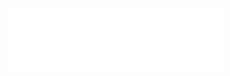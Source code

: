 <div style="width:100%;">
    <iframe id="myIframe" src="../归类 动作 坐站跳睡呼吸等.html" style="width:100%; border:none;" scrolling="no"></iframe>
</div>
<script>
    const iframe = document.getElementById('myIframe');

    function adjustIframeHeight() {
        if (iframe.contentWindow.document.body) {
            iframe.style.height = iframe.contentWindow.document.body.scrollHeight + 50 + 'px';
        }
    }

    // 页面加载完成后调整高度
    iframe.onload = function () {
        adjustIframeHeight();
        // 监听 iframe 内容的变化，实时调整高度
        const observer = new MutationObserver(adjustIframeHeight);
        const config = { attributes: true, childList: true, subtree: true };
        observer.observe(iframe.contentWindow.document.body, config);
    };
</script>
